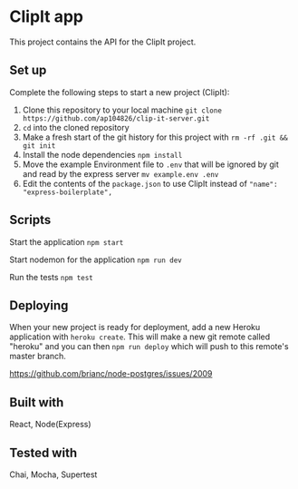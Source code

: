 # ClipIt app
This project contains the API for the ClipIt project. 

## Set up

Complete the following steps to start a new project (ClipIt):

1. Clone this repository to your local machine `git clone https://github.com/ap104826/clip-it-server.git`
2. `cd` into the cloned repository
3. Make a fresh start of the git history for this project with `rm -rf .git && git init`
4. Install the node dependencies `npm install`
5. Move the example Environment file to `.env` that will be ignored by git and read by the express server `mv example.env .env`
6. Edit the contents of the `package.json` to use ClipIt instead of `"name": "express-boilerplate",`

## Scripts

Start the application `npm start`

Start nodemon for the application `npm run dev`

Run the tests `npm test`

## Deploying

When your new project is ready for deployment, add a new Heroku application with `heroku create`. This will make a new git remote called "heroku" and you can then `npm run deploy` which will push to this remote's master branch.

https://github.com/brianc/node-postgres/issues/2009

## Built with
React, Node(Express)

## Tested with
Chai, Mocha, Supertest
